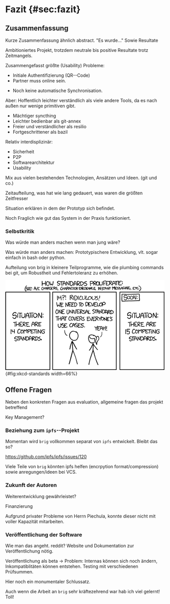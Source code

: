 # Fazit {#sec:fazit}

## Zusammenfassung

Kurze Zusammenfassung ähnlich abstract. "Es wurde..."
Sowie Resultate

Ambitioniertes Projekt,
trotzdem neutrale bis positive Resultate trotz Zeitmangels.

Zusammengefasst größte (Usability) Probleme:

- Initiale Authentifizierung (QR--Code)
- Partner muss online sein.
* Noch keine automatische Synchronisation.

Aber: Hoffentlich leichter verständlich als viele andere Tools,
da es nach außen nur wenige primitiven gibt.

* Mächtiger syncthing
* Leichter bedienbar als git-annex
* Freier und verständlicher als resilio
* Fortgeschrittener als bazil

Relativ interdisplizinär:

- Sicherheit
- P2P
- Softwarearchitektur
- Usability

Mix aus vielen bestehenden Technologien, Ansätzen und Ideen. (git und co.)

Zeitaufteilung, was hat wie lang gedauert, was waren die größten Zeitfresser

Situation erklären in dem der Prototyp sich befindet.

Noch Fraglich wie gut das System in der Praxis funktioniert.

### Selbstkritik

Was würde man anders machen wenn man jung wäre?

Was würde man anders machen: Prototypischere Entwicklung, vlt. sogar einfach in bash oder python.

Aufteilung von brig in kleinere Teilprogramme, wie die plumbing commands bei git,
um Robustheit und Fehlertoleranz zu erhöhen.

![Ist »brig« letztlich nur ein weiterer Standard?](images/8/xkcd-standards.png){#fig:xkcd-standards width=66%}

## Offene Fragen

Neben den konkreten Fragen aus evaluation, allgemeine fragen das projekt betreffend

Key Management?

### Beziehung zum ``ipfs``--Projekt

Momentan wird ``brig`` vollkommen separat von ``ipfs`` entwickelt. Bleibt das so?

https://github.com/ipfs/ipfs/issues/120

Viele Teile von ``brig`` könnten ipfs helfen (encrpytion format/compression)
sowie anregungen/ideen bei VCS.

### Zukunft der Autoren

Weiterentwicklung gewährleistet?

Finanzierung

Aufgrund privater Probleme von Herrn Piechula, konnte dieser nicht mit voller Kapazität
mitarbeiten.

### Veröffentlichung der Software

Wie man das angeht. reddit?
Website und Dokumentation zur Veröffentlichung nötig.

Veröffentlichung als beta -> Problem: Internas können sich noch ändern,
Inkompatiblitäten können entstehen.
Testing mit verschiedenen Prüfsummen.

Hier noch ein monumentaler Schlussatz.

Auch wenn die Arbeit an ``brig`` sehr kräftezehrend war hab ich viel gelernt! Toll!
